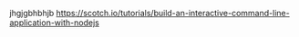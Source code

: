 jhgjgbhbhjb
https://scotch.io/tutorials/build-an-interactive-command-line-application-with-nodejs
[](https://www.npmjs.com/search?q=comander)